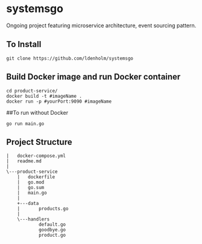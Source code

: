 # systemsgo
Ongoing project featuring microservice architecture, event sourcing pattern.

## To Install
```
git clone https://github.com/ldenholm/systemsgo
```
## Build Docker image and run Docker container
```
cd product-service/
docker build -t #imageName .
docker run -p #yourPort:9090 #imageName
```
##To run without Docker
```
go run main.go
```
## Project Structure
```
|   docker-compose.yml
|   readme.md
|
\---product-service
    |   dockerfile
    |   go.mod
    |   go.sum
    |   main.go
    |
    +---data
    |       products.go
    |
    \---handlers
            default.go
            goodbye.go
            product.go
```
